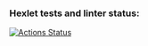 ### Hexlet tests and linter status:
[![Actions Status](https://github.com/Omny/frontend-project-lvl2/workflows/hexlet-check/badge.svg)](https://github.com/Omny/frontend-project-lvl2/actions)
